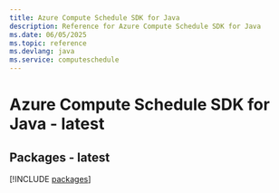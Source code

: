 ```yaml
---
title: Azure Compute Schedule SDK for Java
description: Reference for Azure Compute Schedule SDK for Java
ms.date: 06/05/2025
ms.topic: reference
ms.devlang: java
ms.service: computeschedule
---
```

# Azure Compute Schedule SDK for Java - latest
## Packages - latest
[!INCLUDE [packages](compute-schedule-index.md)]